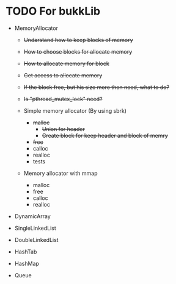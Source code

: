 # TODO For bukkLib

+ MemoryAllocator

  + ~~Undarstand how to keep blocks of memory~~
  + ~~How to choose blocks for allocate memory~~
  + ~~How to allocate memory for block~~
  + ~~Get access to allocate memory~~
  + ~~If the block free, but his size more then need, what to do?~~
  + ~~Is "pthread_mutex_lock" need?~~
  
  + Simple memory allocator (By using sbrk)
    + ~~malloc~~
      + ~~Union for header~~
      + ~~Create block for keep header and block of memry~~
    + ~~free~~
    + calloc
    + realloc
    + tests

  + Memory allocator with mmap
    + malloc
    + free
    + calloc
    + realloc

+ DynamicArray
+ SingleLinkedList
+ DoubleLinkedList
+ HashTab
+ HashMap
+ Queue
